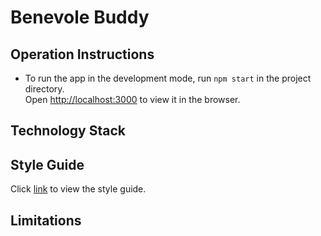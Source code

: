 # Benevole Buddy

## Operation Instructions

- To run the app in the development mode, run `npm start` in the project directory.\
  Open [http://localhost:3000](http://localhost:3000) to view it in the browser.

## Technology Stack

## Style Guide

Click [link](https://company-205442.frontify.com/d/8Pnfq9AaB79x) to view the style guide.

## Limitations
